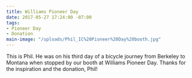```yaml
---
title: Williams Pioneer Day
date: 2017-05-27 17:24:00 -07:00
tags:
- Pioneer Day
- Donation
main-image: "/uploads/Phil_IC%20Pioneer%20Day%20booth.jpg"
---
```


This is Phil. He was on his third day of a bicycle journey from Berkeley to Montana when stopped by our booth at Williams Pioneer Day. Thanks for the inspiration and the donation, Phil!
